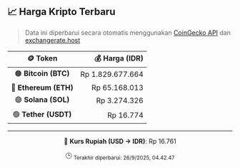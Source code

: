 

<!-- HARGA_KRIPTO -->
## 📈 Harga Kripto Terbaru

> Data ini diperbarui secara otomatis menggunakan [CoinGecko API](https://www.coingecko.com/) dan [exchangerate.host](https://exchangerate.host/)

<div align="center">

| 🪙 Token | 💰 Harga (IDR) |
|:------:|---------------:|
| 🟠 **Bitcoin (BTC)**   | Rp 1.829.677.664 |
| 🔵 **Ethereum (ETH)**  | Rp 65.168.013 |
| 🟣 **Solana (SOL)**    | Rp 3.274.326 |
| 🟢 **Tether (USDT)**   | Rp 16.774 |

---

💱 **Kurs Rupiah (USD → IDR)**: Rp 16.761

🕒 <sub>Terakhir diperbarui: 26/9/2025, 04.42.47</sub>

</div>
<!-- /HARGA_KRIPTO -->
